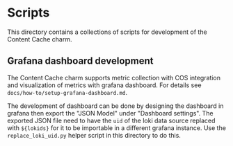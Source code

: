 # Scripts

This directory contains a collections of scripts for development of the Content Cache charm.

## Grafana dashboard development

The Content Cache charm supports metric collection with COS integration and visualization of metrics with grafana dashboard.
For details see `docs/how-to/setup-grafana-dashboard.md`.

The development of dashboard can be done by designing the dashboard in grafana then export the "JSON Model" under "Dashboard settings".
The exported JSON file need to have the `uid` of the loki data source replaced with `${lokids}` for it to be importable in a different grafana instance.
Use the `replace_loki_uid.py` helper script in this directory to do this.
